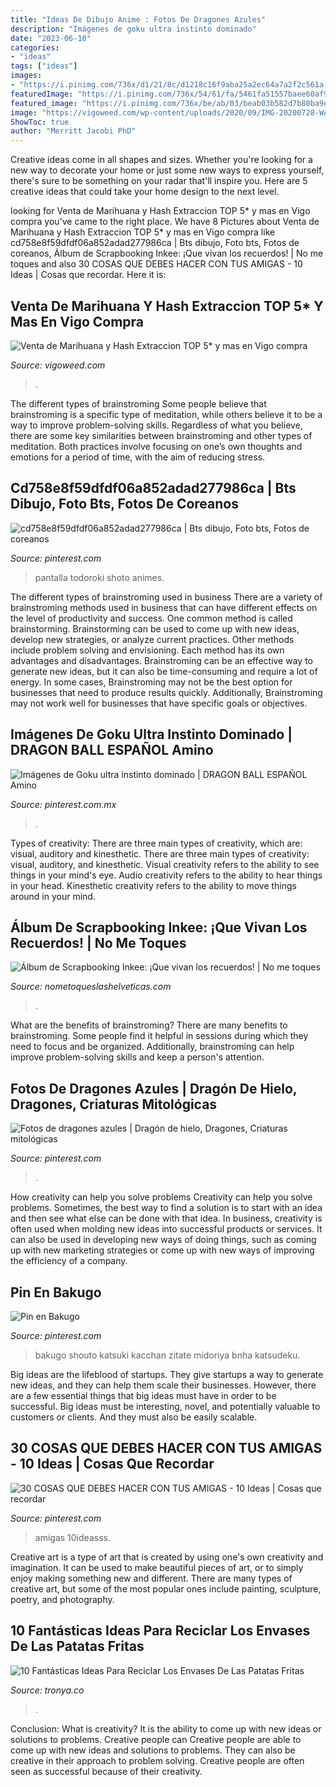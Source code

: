 ```yaml
---
title: "Ideas De Dibujo Anime : Fotos De Dragones Azules"
description: "Imágenes de goku ultra instinto dominado"
date: "2023-06-10"
categories:
- "ideas"
tags: ["ideas"]
images:
- "https://i.pinimg.com/736x/d1/21/8c/d1218c16f9aba25a2ec64a7a2f2c561a.jpg"
featuredImage: "https://i.pinimg.com/736x/54/61/fa/5461fa51557baee60af91b6384e16d3d.jpg"
featured_image: "https://i.pinimg.com/736x/be/ab/03/beab03b582d7b80ba9d4f439cc558f95.jpg"
image: "https://vigoweed.com/wp-content/uploads/2020/09/IMG-20200728-WA0040-768x1024.jpg"
ShowToc: true
author: "Merritt Jacobi PhD"
---
```



Creative ideas come in all shapes and sizes. Whether you're looking for a new way to decorate your home or just some new ways to express yourself, there's sure to be something on your radar that'll inspire you. Here are 5 creative ideas that could take your home design to the next level.

	

		
looking for Venta de Marihuana y Hash Extraccion TOP 5* y mas en Vigo compra you've came to the right place. We have 8 Pictures about Venta de Marihuana y Hash Extraccion TOP 5* y mas en Vigo compra like cd758e8f59dfdf06a852adad277986ca | Bts dibujo, Foto bts, Fotos de coreanos, Álbum de Scrapbooking Inkee: ¡Que vivan los recuerdos! | No me toques and also 30 COSAS QUE DEBES HACER CON TUS AMIGAS - 10 Ideas | Cosas que recordar. Here it is:
		
    
## Venta De Marihuana Y Hash Extraccion TOP 5* Y Mas En Vigo Compra

<img loading=lazy src="https://vigoweed.com/wp-content/uploads/2020/09/IMG-20200728-WA0040-768x1024.jpg" onerror="this.onerror=null;this.src='https://tse3.mm.bing.net/th?id=OIP.8q9LX4UQxnUPk7Gdj6gLkQHaJ4&amp;pid=15.1';" alt="Venta de Marihuana y Hash Extraccion TOP 5* y mas en Vigo compra">

_Source: vigoweed.com_

>. 

	

The different types of brainstroming
Some people believe that brainstroming is a specific type of meditation, while others believe it to be a way to improve problem-solving skills. Regardless of what you believe, there are some key similarities between brainstroming and other types of meditation. Both practices involve focusing on one’s own thoughts and emotions for a period of time, with the aim of reducing stress.

    
## Cd758e8f59dfdf06a852adad277986ca | Bts Dibujo, Foto Bts, Fotos De Coreanos

<img loading=lazy src="https://i.pinimg.com/736x/92/04/8d/92048d6315116d833218a994009f4bf4.jpg" onerror="this.onerror=null;this.src='https://tse4.mm.bing.net/th?id=OIP.m7FkLJ5mVFHTYtdWtw5EiwHaLt&amp;pid=15.1';" alt="cd758e8f59dfdf06a852adad277986ca | Bts dibujo, Foto bts, Fotos de coreanos">

_Source: pinterest.com_

>pantalla todoroki shoto animes. 

	

The different types of brainstroming used in business
There are a variety of brainstroming methods used in business that can have different effects on the level of productivity and success. One common method is called brainstorming. Brainstorming can be used to come up with new ideas, develop new strategies, or analyze current practices. Other methods include problem solving and envisioning. Each method has its own advantages and disadvantages.
Brainstroming can be an effective way to generate new ideas, but it can also be time-consuming and require a lot of energy. In some cases, Brainstroming may not be the best option for businesses that need to produce results quickly. Additionally, Brainstroming may not work well for businesses that have specific goals or objectives.

    
## Imágenes De Goku Ultra Instinto Dominado | DRAGON BALL ESPAÑOL Amino

<img loading=lazy src="https://i.pinimg.com/736x/d9/77/b7/d977b73ad7d9aef2e636b689e8fb4243.jpg" onerror="this.onerror=null;this.src='https://tse4.mm.bing.net/th?id=OIP.HvBOj65bT4YUJ6xWOFKqpAHaNM&amp;pid=15.1';" alt="Imágenes de Goku ultra instinto dominado | DRAGON BALL ESPAÑOL Amino">

_Source: pinterest.com.mx_

>. 

	

Types of creativity: There are three main types of creativity, which are: visual, auditory and kinesthetic.
There are three main types of creativity: visual, auditory, and kinesthetic. Visual creativity refers to the ability to see things in your mind's eye. Audio creativity refers to the ability to hear things in your head. Kinesthetic creativity refers to the ability to move things around in your mind.

    
## Álbum De Scrapbooking Inkee: ¡Que Vivan Los Recuerdos! | No Me Toques

<img loading=lazy src="http://4.bp.blogspot.com/-zkrUCcLnOl4/UxMue0KWkJI/AAAAAAAANLk/Gtz29LfQwGg/s1600/inkee3.jpg" onerror="this.onerror=null;this.src='https://tse1.mm.bing.net/th?id=OIP.3aMZJQ4DemZ2BbLSpDWSxQHaFN&amp;pid=15.1';" alt="Álbum de Scrapbooking Inkee: ¡Que vivan los recuerdos! | No me toques">

_Source: nometoqueslashelveticas.com_

>. 

	

What are the benefits of brainstroming?
There are many benefits to brainstroming. Some people find it helpful in sessions during which they need to focus and be organized. Additionally, brainstroming can help improve problem-solving skills and keep a person's attention.

    
## Fotos De Dragones Azules | Dragón De Hielo, Dragones, Criaturas Mitológicas

<img loading=lazy src="https://i.pinimg.com/736x/be/ab/03/beab03b582d7b80ba9d4f439cc558f95.jpg" onerror="this.onerror=null;this.src='https://tse3.mm.bing.net/th?id=OIP.q_DdfxZ-IQ-AIJU4mD9kvwAAAA&amp;pid=15.1';" alt="Fotos de dragones azules | Dragón de hielo, Dragones, Criaturas mitológicas">

_Source: pinterest.com_

>. 

	

How creativity can help you solve problems
Creativity can help you solve problems. Sometimes, the best way to find a solution is to start with an idea and then see what else can be done with that idea. In business, creativity is often used when molding new ideas into successful products or services. It can also be used in developing new ways of doing things, such as coming up with new marketing strategies or come up with new ways of improving the efficiency of a company.

    
## Pin En Bakugo

<img loading=lazy src="https://i.pinimg.com/736x/d1/21/8c/d1218c16f9aba25a2ec64a7a2f2c561a.jpg" onerror="this.onerror=null;this.src='https://tse1.mm.bing.net/th?id=OIP.hq4qaszNkiearx6CemqagQHaMo&amp;pid=15.1';" alt="Pin en Bakugo">

_Source: pinterest.com_

>bakugo shouto katsuki kacchan zitate midoriya bnha katsudeku. 

	

Big ideas are the lifeblood of startups. They give startups a way to generate new ideas, and they can help them scale their businesses. However, there are a few essential things that big ideas must have in order to be successful. Big ideas must be interesting, novel, and potentially valuable to customers or clients. And they must also be easily scalable.

    
## 30 COSAS QUE DEBES HACER CON TUS AMIGAS - 10 Ideas | Cosas Que Recordar

<img loading=lazy src="https://i.pinimg.com/736x/54/61/fa/5461fa51557baee60af91b6384e16d3d.jpg" onerror="this.onerror=null;this.src='https://tse3.mm.bing.net/th?id=OIP.eHSezx2iJJHw8ZrFwQMZbwHaNK&amp;pid=15.1';" alt="30 COSAS QUE DEBES HACER CON TUS AMIGAS - 10 Ideas | Cosas que recordar">

_Source: pinterest.com_

>amigas 10ideasss. 

	

Creative art is a type of art that is created by using one's own creativity and imagination. It can be used to make beautiful pieces of art, or to simply enjoy making something new and different. There are many types of creative art, but some of the most popular ones include painting, sculpture, poetry, and photography.

    
## 10 Fantásticas Ideas Para Reciclar Los Envases De Las Patatas Fritas

<img loading=lazy src="https://www.tronya.co/wp-content/uploads/2016/03/Reciclaje-de-envases-foto-10.jpg" onerror="this.onerror=null;this.src='https://tse3.mm.bing.net/th?id=OIP.xiVOnLOeiFiw8qSgYNTOqQHaFS&amp;pid=15.1';" alt="10 Fantásticas Ideas Para Reciclar Los Envases De Las Patatas Fritas">

_Source: tronya.co_

>. 

	

Conclusion: What is creativity? It is the ability to come up with new ideas or solutions to problems. Creative people can
Creative people are able to come up with new ideas and solutions to problems. They can also be creative in their approach to problem solving. Creative people are often seen as successful because of their creativity.

